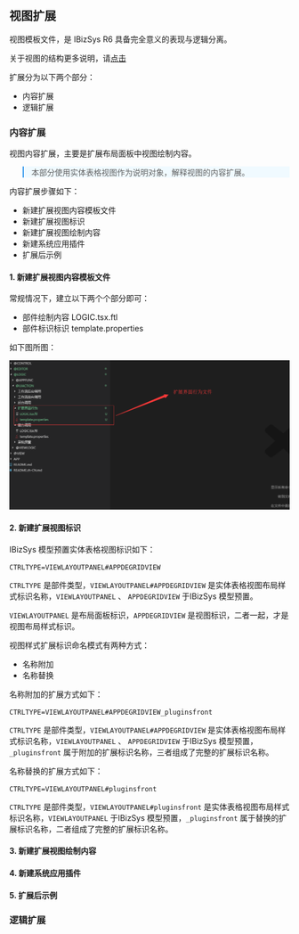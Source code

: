## 视图扩展


视图模板文件，是 IBizSys R6 具备完全意义的表现与逻辑分离。

关于视图的结构更多说明，请[点击](../template-file/view.html)

扩展分为以下两个部分：
- 内容扩展
- 逻辑扩展


### 内容扩展

视图内容扩展，主要是扩展布局面板中视图绘制内容。

<blockquote style="border-color: #2892ec;background-color: #f0faff;">
    <p>
        本部分使用实体表格视图作为说明对象，解释视图的内容扩展。
    </p>
</blockquote>

内容扩展步骤如下：
- 新建扩展视图内容模板文件
- 新建扩展视图标识
- 新建扩展视图绘制内容
- 新建系统应用插件
- 扩展后示例


#### 1. 新建扩展视图内容模板文件

常规情况下，建立以下两个个部分即可：
- 部件绘制内容 LOGIC.tsx.ftl
- 部件标识标识 template.properties

如下图所图：

![扩展文件](/imgs/plugins-logic/logic-files.png)


#### 2. 新建扩展视图标识


IBizSys 模型预置实体表格视图标识如下：

```freemarker
CTRLTYPE=VIEWLAYOUTPANEL#APPDEGRIDVIEW
```

`CTRLTYPE` 是部件类型，`VIEWLAYOUTPANEL#APPDEGRIDVIEW` 是实体表格视图布局样式标识名称，`VIEWLAYOUTPANEL` 、 `APPDEGRIDVIEW` 于IBizSys 模型预置。

`VIEWLAYOUTPANEL` 是布局面板标识，`APPDEGRIDVIEW` 是视图标识，二者一起，才是视图布局样式标识。

视图样式扩展标识命名模式有两种方式：
- 名称附加
- 名称替换

名称附加的扩展方式如下：

```freemarker
CTRLTYPE=VIEWLAYOUTPANEL#APPDEGRIDVIEW_pluginsfront
```

`CTRLTYPE` 是部件类型，`VIEWLAYOUTPANEL#APPDEGRIDVIEW` 是实体表格视图布局样式标识名称，`VIEWLAYOUTPANEL` 、 `APPDEGRIDVIEW` 于IBizSys 模型预置，`_pluginsfront` 属于附加的扩展标识名称，三者组成了完整的扩展标识名称。


名称替换的扩展方式如下：

```freemarker
CTRLTYPE=VIEWLAYOUTPANEL#pluginsfront
```

`CTRLTYPE` 是部件类型，`VIEWLAYOUTPANEL#pluginsfront` 是实体表格视图布局样式标识名称，`VIEWLAYOUTPANEL` 于IBizSys 模型预置，`_pluginsfront` 属于替换的扩展标识名称，二者组成了完整的扩展标识名称。




#### 3. 新建扩展视图绘制内容
#### 4. 新建系统应用插件
#### 5. 扩展后示例


### 逻辑扩展

